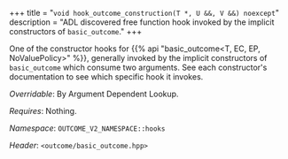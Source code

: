 +++
title = "`void hook_outcome_construction(T *, U &&, V &&) noexcept`"
description = "ADL discovered free function hook invoked by the implicit constructors of `basic_outcome`."
+++

One of the constructor hooks for {{% api "basic_outcome<T, EC, EP, NoValuePolicy>" %}}, generally invoked by the implicit constructors of `basic_outcome` which consume two arguments. See each constructor's documentation to see which specific hook it invokes.

*Overridable*: By Argument Dependent Lookup.

*Requires*: Nothing.

*Namespace*: `OUTCOME_V2_NAMESPACE::hooks`

*Header*: `<outcome/basic_outcome.hpp>`
